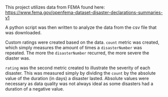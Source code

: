 This project utilizes data from FEMA found here: https://www.fema.gov/openfema-dataset-disaster-declarations-summaries-v1

A python script was then written to analyze the data from the csv file that was downloaded. 

Custom ratings were created based on the data. `count` metric was created, which simply measures the amount of times a `disasterNumber` was repeated. The more the `disasterNumber` recurred, the more severe the diaster was. 

`rating` was the second metric created to illustrate the severity of each disaster. This was measured simply by dividing the `count` by the absolute value of the duration (in days) a disaster lasted. Absolute values were necessary as data quality was not always ideal as some disasters had a duration of a negative value.

